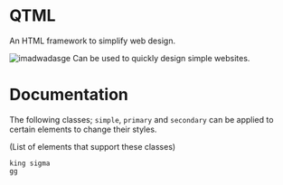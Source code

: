 # QTML
An HTML framework to simplify web design.<br/>

![imadwadasge](https://github.com/alvin677/QTML/assets/112005397/905fe326-9089-416d-bc61-c6e477404428)
Can be used to quickly design simple websites.

# Documentation
The following classes; `simple`, `primary` and `secondary` can be applied to certain elements to change their styles.

(List of elements that support these classes)
```
king sigma
gg
```
